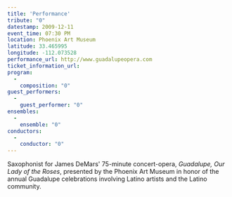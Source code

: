 ```yaml
---
title: 'Performance'
tribute: "0"
datestamp: 2009-12-11
event_time: 07:30 PM
location: Phoenix Art Museum
latitude: 33.465995
longitude: -112.073528
performance_url: http://www.guadalupeopera.com
ticket_information_url: 
program: 
  -
    composition: "0"
guest_performers: 
  -
    guest_performer: "0"
ensembles: 
  -
    ensemble: "0"
conductors: 
  -
    conductor: "0"
---
```

Saxophonist for James DeMars' 75-minute concert-opera, *Guadalupe, Our Lady of the Roses*, presented by the Phoenix Art Museum in honor of the annual Guadalupe celebrations involving Latino artists and the Latino community.  
